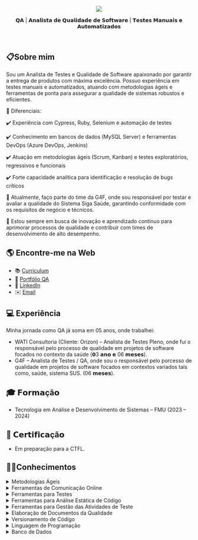 <div align="center">   
  <p id="title">
   <img src="https://readme-typing-svg.demolab.com?font=Fira+Code&pause=1000&width=435&lines=Ol%C3%A1%2C+eu+sou+Jorge+Henrique+Vieira."/>
  </p>
  <p id="subtitle">
    𝗤𝗔 | 𝗔𝗻𝗮𝗹𝗶𝘀𝘁𝗮 𝗱𝗲 𝗤𝘂𝗮𝗹𝗶𝗱𝗮𝗱𝗲 𝗱𝗲 𝗦𝗼𝗳𝘁𝘄𝗮𝗿𝗲 | 𝗧𝗲𝘀𝘁𝗲𝘀 𝗠𝗮𝗻𝘂𝗮𝗶𝘀 𝗲 𝗔𝘂𝘁𝗼𝗺𝗮𝘁𝗶𝘇𝗮𝗱𝗼𝘀
  </p>    
  <br>
</div>


## 📋Sobre mim
  Sou um Analista de Testes e Qualidade de Software apaixonado por garantir a entrega de produtos com máxima excelência. Possuo experiência em testes manuais e automatizados, atuando com metodologias ágeis e ferramentas de ponta para assegurar a qualidade de sistemas robustos e eficientes.

🔹 Diferenciais:

✔️ Experiência com Cypress, Ruby, Selenium e automação de testes

✔️ Conhecimento em bancos de dados (MySQL Server) e ferramentas DevOps (Azure DevOps, Jenkins)

✔️ Atuação em metodologias ágeis (Scrum, Kanban) e testes exploratórios, regressivos e funcionais

✔️ Forte capacidade analítica para identificação e resolução de bugs críticos

📌 Atualmente, faço parte do time da G4F, onde sou responsável por testar e avaliar a qualidade do Sistema Siga Saúde, garantindo conformidade com os requisitos de negócio e técnicos.

🚀 Estou sempre em busca de inovação e aprendizado contínuo para aprimorar processos de qualidade e contribuir com times de desenvolvimento de alto desempenho.


## 🌎 Encontre-me na Web
- 📚 [Curriculum](curriculo.md)
- 🐞 [Portfólio QA](https://github.com/davidtmasin/portfolio-qa)
- 💼 [LinkedIn](linkedin.com/in/jorge-henrique-vieira-da-silva-796510123)
- ✉️ [Email](mailto:jorgehv.silva@outlook.com)


## 💻 Experiência
  Minha jornada como QA já soma em 05 anos, onde trabalhei:
  - WATI Consultoria (Cliente: Orizon) – Analista de Testes Pleno, onde fui o responsável pelo processo de qualidade em projetos de software focados no contexto da saúde (𝟬3 𝗮𝗻𝗼 𝗲 06 𝗺𝗲𝘀𝗲𝘀).
  - G4F – Analista de Testes / QA, onde sou o responsável pelo porcesso de qualidade em projetos de software focados em contextos variados tais como, saúde, sistema SUS. (06 𝗺𝗲𝘀𝗲𝘀).

 
## 🎓 𝗙𝗼𝗿𝗺𝗮çã𝗼
  - Tecnologia em Análise e Desenvolvimento de Sistemas – FMU (2023 – 2024)

## 📝 𝗖𝗲𝗿𝘁𝗶𝗳𝗶𝗰𝗮çã𝗼
  - Em preparação para a CTFL.

## 👨‍💻Conhecimentos

<details>
  <summary>Metodologias Ágeis</summary>

  - Kanban
  - Scrum
</details>

<details>
  <summary>Ferramentas de Comunicação Online</summary>

  - Microsoft Teams
  - Google Meet
  - Zoom
</details>

<details>
  <summary>Ferramentas para Testes</summary>

  - Robotframework
  - Cypress
  - Selenium (em estudo)
  - Cucumber (em estudo, juntamente com Selenium)
  - Postman
  - Maestro (em estudo)
  - K6 (em estudo)
</details>

<details>
  <summary>Ferramentas para Análise Estática de Código</summary>

  - Sonarqube
</details>

<details>
  <summary>Ferramentas para Gestão das Atividades de Teste</summary>

  - Trello
  - Jira
  - Asana
</details>

<details>
  <summary>Elaboração de Documentos da Qualidade</summary>

  - Plano de Testes
  - Cenários e Casos de Teste
  - Relatório de Bugs
  - Resultados dos Testes
</details>

<details>
  <summary>Versionamento de Código</summary>

  - Noções básicas em comandos GIT (git add, git commit, git push, git status, git diff, git branch)
  - Github
  - Gitlab
</details>

<details>
  <summary>Linguagem de Programação</summary>

  - Javascript
  - Java
  - Python
</details>

<details>
  <summary>Banco de Dados</summary>

  - Noções básicas nos comandos SQL para geração de massas de dados para testes
  - Uso da ferramenta DBeaver para acesso aos bancos de dados (SQL, MySQL ou Postgress)
</details>

<br>

